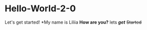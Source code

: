 # Hello-World-2-0
Let's get started!
*My name is Liliia
**How are you?**
lets ***get***
~~Started~~
